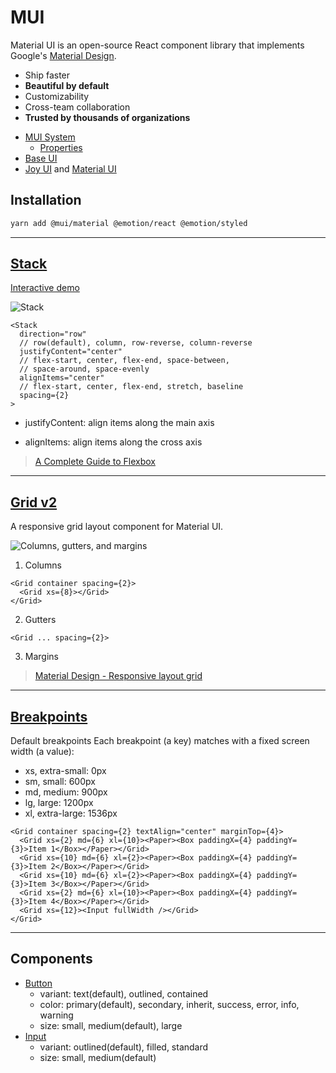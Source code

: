 # MUI

Material UI is an open-source React component library that implements Google's [Material Design](https://m2.material.io).

<div class="flex gap-16 mb-4">

<div class="flex-col">

- Ship faster
- **Beautiful by default**
- Customizability
- Cross-team collaboration
- **Trusted by thousands of organizations**

</div>

<div class="flex-col">

- [MUI System](https://mui.com/system/getting-started/)
  - [Properties](https://mui.com/system/properties/)
- [Base UI](https://mui.com/base-ui/)
- [Joy UI](https://mui.com/joy-ui/getting-started/) and [Material UI](https://mui.com/material-ui/)

</div>

</div>

## Installation

```bash
yarn add @mui/material @emotion/react @emotion/styled
```

---

## [Stack](https://mui.com/material-ui/react-stack/)
[Interactive demo](https://mui.com/material-ui/react-stack/#interactive-demo)

<div class="flex gap-4 mb-4">

  <img alt="Stack" src="/stack-interactive-demo.png" class="w-1/2" />

  <div class="flex-col gap-4">

  ```tsx
  <Stack
    direction="row" 
    // row(default), column, row-reverse, column-reverse
    justifyContent="center" 
    // flex-start, center, flex-end, space-between, 
    // space-around, space-evenly
    alignItems="center" 
    // flex-start, center, flex-end, stretch, baseline
    spacing={2}
  >
  ```

  - justifyContent: align items along the main axis
  
  - alignItems: align items along the cross axis

  </div>

</div>

> [A Complete Guide to Flexbox](https://css-tricks.com/snippets/css/a-guide-to-flexbox/)

---

## [Grid v2](https://mui.com/material-ui/react-grid2/)
A responsive grid layout component for Material UI.

<div class="flex gap-4 mb-4">
  <img alt="Columns, gutters, and margins" src="https://lh3.googleusercontent.com/_rKc6ogXgmiQWxZQ7u3XvV_PSGUr4FmQvqBapHhuNyyWTGeQ68tWB8xZJC9FS1duQGSEPl6Q6TNK23OeWFy6qKFiLtboumotsZMQng=w1064-v0" class="w-1/2" />

<div class="flex flex-col">

1. Columns
```tsx
<Grid container spacing={2}>
  <Grid xs={8}></Grid>
</Grid>
```
2. Gutters
```tsx
<Grid ... spacing={2}>
```
3. Margins

</div>

</div>

> [Material Design - Responsive layout grid](https://m2.material.io/design/layout/responsive-layout-grid.html#columns-gutters-and-margins)

---

## [Breakpoints](https://mui.com/material-ui/customization/breakpoints/)


Default breakpoints
Each breakpoint (a key) matches with a fixed screen width (a value):

- xs, extra-small: 0px
- sm, small: 600px
- md, medium: 900px
- lg, large: 1200px
- xl, extra-large: 1536px

```tsx
<Grid container spacing={2} textAlign="center" marginTop={4}>
  <Grid xs={2} md={6} xl={10}><Paper><Box paddingX={4} paddingY={3}>Item 1</Box></Paper></Grid>
  <Grid xs={10} md={6} xl={2}><Paper><Box paddingX={4} paddingY={3}>Item 2</Box></Paper></Grid>
  <Grid xs={10} md={6} xl={2}><Paper><Box paddingX={4} paddingY={3}>Item 3</Box></Paper></Grid>
  <Grid xs={2} md={6} xl={10}><Paper><Box paddingX={4} paddingY={3}>Item 4</Box></Paper></Grid>
  <Grid xs={12}><Input fullWidth /></Grid>
</Grid>
```

---

## Components

- [Button](https://mui.com/components/buttons/)
  - variant: text(default), outlined, contained
  - color: primary(default), secondary, inherit, success, error, info, warning
  - size: small, medium(default), large
- [Input](https://mui.com/components/text-fields/)
  - variant: outlined(default), filled, standard
  - size: small, medium(default)
